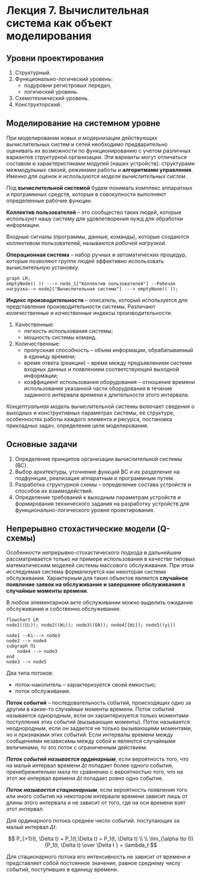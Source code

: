 # Лекция 7. Вычислительная система как объект моделирования

## Уровни проектирования

1. Структурный.
2. Функционально-логический уровень:
    - подуровни регистровых передач,
    - логический уровень.
3. Схемотехнический уровень.
4. Конструкторский.



## Моделирование на системном уровне

При моделировании новых и модернизации действующих вычислительных систем и сетей необходимо предварительно оценивать их возможности по функционированию с учетом различных вариантов структурной организации. Эти варианты могут отличаться составом и характеристиками модулей (наших устройств): структурами межмодульных связей, режимами работы и **алгоритмами управления**. *Именно для оценок и используются модели вычислительных систем*.

Под **вычислительной системой** будем понимать комплекс аппаратных и программных средств, которые в совокупности выполняют определенные рабочие функции. 

**Коллектив пользователей** – это сообщество таких людей, которые используют нашу систему для удовлетворения нужд для обработки информации.

Входные сигналы (программы, данные, команды), которые создаются коллективом пользователей, называются *рабочей нагрузкой*.

**Операционная система** – набор ручных и автоматических процедур, которые позволяют группе людей эффективно использовать вычислительную установку.

```mermaid
graph LR;
emptyNode(( )) ---> node_1["Коллектив пользователей"] --Рабочая нагрузка--> node2["Вычислительная система"] ---> emptyNone(( ));
```

**Индекс производительности** – описатель, который используется для представления производительности системы. Различают *количественные* и *качественные* индексы производительности.

1. Качественные:
    - легкость использования системы;
    - мощность системы команд.
2. Количественные:
    - пропускная способность – объем информации, обрабатываемый в единицу времени;
    - время ответа (реакции) – время между предъявлением системе входных данных и появлением соответствующей выходной информации;
    - коэффициент использования оборудования – отношение времени использования указанной части оборудования в течение заданного интервала времени к длительности этого интервала.

*Концептуальная модель* вычислительной системы включает сведения о выходных и конструктивных параметрах системы, её структуре, особенностях работы каждого элемента и ресурса, постановка прикладных задач, определение цели моделирования.



## Основные задачи

1. Определение принципов организации вычислительной системы (ВС).
2. Выбор архитектуры, уточнение функций ВС и их разделение на подфункции, реализация аппаратным и программным путем.
3. Разработка структурной схемы – определение состава устройств и способов их взаимодействий.
4. Определение требований к выходным параметрам устройств и формирования технического задания на разработку устройств для функционально-логического уровня проектирования.



## Непрерывно стохастические модели (Q-схемы)

Особенности непрерывно-стохастического подхода в дальнейшем рассматривается только на примере использования в качестве типовых математическим моделей системы массового обслуживания. При этом исследуемая система формализуется как некоторая система обслуживания. Характерным для таких объектов является **случайное появление заявок на обслуживание и завершение обслуживания в случайные моменты времени**.

В любом элементарном акте обслуживании можно выделить ожидание обслуживания и собственно обслуживание.

```mermaid
flowchart LR
node1((Ui)); node2((Wi)); node3((ОА)); node4[[Hi]]; node5((yi))

node1 --Ki---> node3
node2 --> node4
subgraph Пi
	node4 --> node3
end
node3 --> node5
```

Два типа потоков:

- поток-накопитель – характеризуется своей емкостью;
- поток обслуживания.

**Поток событий** – последовательность событий, происходящих одно за другим в какие-то случайные моменты времени. Поток событий называется однородным, если он характеризуется только моментами поступления этих событий (вызывающие моменты). Поток называется неоднородным, если он задается не только вызывающими моментами, но и признаками этих событий. Если интервалы времени между сообщениями независимы между собой и являются случайными величинами, то это поток с ограниченным действием.

***Поток событий называется ординарным***, если вероятность того, что на малый интервал времени $\Delta t$ попадает более одного события, пренебрежительно мала по сравнению с вероятностью того, что на этот же интервал времени $\Delta t$ попадает ровно одно событие.

***Поток называется стационарным***, если вероятность появления того или иного события на некотором интервале времени зависит лишь от длины этого интервала и не зависит от того, где на оси времени взят этот интервал.

Для ординарного потока среднее число событий. поступающих за малый интервал $\Delta t$:

$$
P_{>1}(t, \Delta t) + P_1(t,\Delta t) = P_1(t, \Delta t) \\ \\
\lim_{\alpha \to 0} {P_1(t, \Delta t) \over \Delta t } = \lambda_t
$$

Для стационарного потока его интенсивность не зависит от времени и представляет собой постоянное значение, равное среднему числу событий, поступивших в единицу времени.